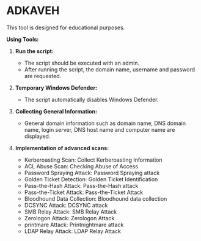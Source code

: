 # ADKAVEH
This tool is designed for educational purposes.

**Using Tools:**
1. **Run the script:**
   - The script should be executed with an admin.
   - After running the script, the domain name, username and password are requested.

2. **Temporary Windows Defender:**
   - The script automatically disables Windows Defender.

3. **Collecting General Information:**
   - General domain information such as domain name, DNS domain name, login server, DNS host name and computer name are displayed.

4. **Implementation of advanced scans:**
   - Kerberoasting Scan: Collect Kerberoasting Information
   - ACL Abuse Scan: Checking Abuse of Access
   - Password Spraying Attack: Password Spraying attack
   - Golden Ticket Detection: Golden Ticket Identification
   - Pass-the-Hash Attack: Pass-the-Hash attack
   - Pass-the-Ticket Attack: Pass-the-Ticket Attack
   - Bloodhound Data Collection: Bloodhound data collection
   - DCSYNC Attack: DCSYNC attack
   - SMB Relay Attack: SMB Relay Attack
   - Zerologon Attack: Zerologon Attack
   - printmare Attack: Printnightmare attack
   - LDAP Relay Attack: LDAP Relay Attack
